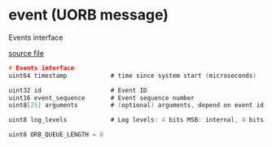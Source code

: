 # event (UORB message)
        
Events interface

[source file](https://github.com/PX4/PX4-Autopilot/blob/master/msg/event.msg)

```c
# Events interface
uint64 timestamp			# time since system start (microseconds)

uint32 id                   # Event ID
uint16 event_sequence       # Event sequence number
uint8[25] arguments         # (optional) arguments, depend on event id

uint8 log_levels            # Log levels: 4 bits MSB: internal, 4 bits LSB: external

uint8 ORB_QUEUE_LENGTH = 8

```
